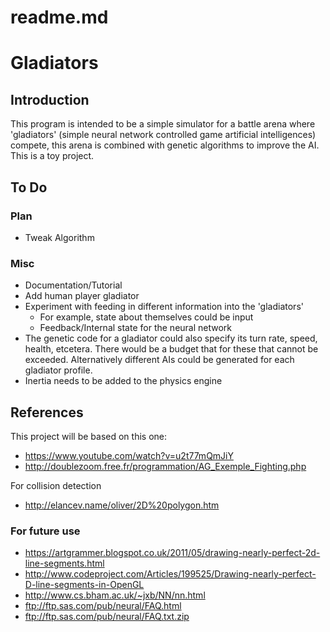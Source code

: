# readme.md
# Gladiators

## Introduction

This program is intended to be a simple simulator for a battle arena where
'gladiators' (simple neural network controlled game artificial intelligences) 
compete, this arena is combined with genetic algorithms to improve the AI. This
is a toy project.

## To Do

### Plan

* Tweak Algorithm

### Misc

* Documentation/Tutorial
* Add human player gladiator
* Experiment with feeding in different information into the 'gladiators'
  - For example, state about themselves could be input
  - Feedback/Internal state for the neural network
* The genetic code for a gladiator could also specify its turn rate, speed,
health, etcetera. There would be a budget that for these that cannot be
exceeded. Alternatively different AIs could be generated for each gladiator
profile.
* Inertia needs to be added to the physics engine

## References

This project will be based on this one:

* <https://www.youtube.com/watch?v=u2t77mQmJiY>
* <http://doublezoom.free.fr/programmation/AG_Exemple_Fighting.php>

For collision detection

* <http://elancev.name/oliver/2D%20polygon.htm>

### For future use

* <https://artgrammer.blogspot.co.uk/2011/05/drawing-nearly-perfect-2d-line-segments.html>
* <http://www.codeproject.com/Articles/199525/Drawing-nearly-perfect-D-line-segments-in-OpenGL>
* <http://www.cs.bham.ac.uk/~jxb/NN/nn.html>
* <ftp://ftp.sas.com/pub/neural/FAQ.html>
* <ftp://ftp.sas.com/pub/neural/FAQ.txt.zip>
